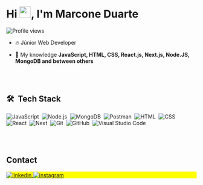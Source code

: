 <h1 align="left">Hi <img src="https://raw.githubusercontent.com/kaueMarques/kaueMarques/master/hi.gif" height="30px">, I'm Marcone Duarte</h1>

<p align="left"> <img src="https://komarev.com/ghpvc/?username=Marconeduarte&color=yellow" alt="Profile views" /> </p>

- 🔥 Júnior Web Developer

- 💬 My knowledge **JavaScript, HTML, CSS, React.js, Next.js, Node.JS, MongoDB and between others**

<br><br>

## 🛠 &nbsp;Tech Stack

![JavaScript](https://img.shields.io/badge/-JavaScript-05122A?style=flat&logo=javascript)&nbsp;
![Node.js](https://img.shields.io/badge/-Node.js-05122A?style=flat&logo=node.js)&nbsp;
![MongoDB](https://img.shields.io/badge/-MongoDB-05122A?style=flat&logo=mongodb)&nbsp;
![Postman](https://img.shields.io/badge/-Postman-05122A?style=flat&logo=postman)&nbsp;
![HTML](https://img.shields.io/badge/-HTML-05122A?style=flat&logo=HTML5)&nbsp;
![CSS](https://img.shields.io/badge/-CSS-05122A?style=flat&logo=CSS3&logoColor=1572B6)&nbsp;
![React](https://img.shields.io/badge/-React-05122A?style=flat&logo=react)&nbsp;
![Next](https://img.shields.io/badge/-Next-05122A?style=flat&logo=next)&nbsp;
![Git](https://img.shields.io/badge/-Git-05122A?style=flat&logo=git)&nbsp;
![GitHub](https://img.shields.io/badge/-GitHub-05122A?style=flat&logo=github)&nbsp;
![Visual Studio Code](https://img.shields.io/badge/-Visual%20Studio%20Code-05122A?style=flat&logo=visual-studio-code&logoColor=007ACC)&nbsp;

<br><br>

## Contact

<p align="left" style="background:yellow">
<a href="https://linkedin.com/in/marcone-duarte-637765139" target="_blank">
  <img align="center" src="https://img.shields.io/badge/-marconeduarte-05122A?style=flat&logo=linkedin" alt="linkedin"/>
</a>
<a href="https://instagram.com/marcone.m7" target="_blank">
 <img align="center" src="https://img.shields.io/badge/-marconeduarte-05122A?style=flat&logo=instagram" alt="instagram"/>
</a>
</p>

<!--

**Marconeduarte** is a ✨ _special_ ✨ repository because its `README.md` (this file) appears on your GitHub profile.

Here are some ideas to get you started:

- 🔭 I’m currently working on ...
- 🌱 I’m currently learning ...
- 👯 I’m looking to collaborate on ...
- 🤔 I’m looking for help with ...
- 💬 Ask me about ...
- 📫 How to reach me: ...
- 😄 Pronouns: ...
- ⚡ Fun fact: ...
-->
